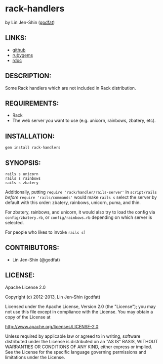# rack-handlers

by Lin Jen-Shin ([godfat](http://godfat.org))

## LINKS:

* [github](https://github.com/godfat/rack-handlers)
* [rubygems](https://rubygems.org/gems/rack-handlers)
* [rdoc](http://rdoc.info/github/godfat/rack-handlers)

## DESCRIPTION:

Some Rack handlers which are not included in Rack distribution.

## REQUIREMENTS:

* Rack
* The web server you want to use (e.g. unicorn, rainbows, zbatery, etc).

## INSTALLATION:

    gem install rack-handlers

## SYNOPSIS:

    rails s unicorn
    rails s rainbows
    rails s zbatery

Additionally, putting `require 'rack/handler/rails-server'` in `script/rails`
*before* `require 'rails/commands'` would make `rails s` select the server
by default with this order: zbatery, rainbows, unicorn, puma, and thin.

For zbatery, rainbows, and unicorn, it would also try to load the config
via `config/zbatery.rb`, or `config/rainbows.rb` depending on which server
is selected.

For people who likes to invoke `rails s`!

## CONTRIBUTORS:

* Lin Jen-Shin (@godfat)

## LICENSE:

Apache License 2.0

Copyright (c) 2012-2013, Lin Jen-Shin (godfat)

Licensed under the Apache License, Version 2.0 (the "License");
you may not use this file except in compliance with the License.
You may obtain a copy of the License at

<http://www.apache.org/licenses/LICENSE-2.0>

Unless required by applicable law or agreed to in writing, software
distributed under the License is distributed on an "AS IS" BASIS,
WITHOUT WARRANTIES OR CONDITIONS OF ANY KIND, either express or implied.
See the License for the specific language governing permissions and
limitations under the License.

